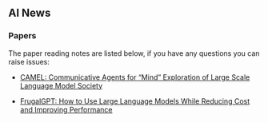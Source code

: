 ## AI News

### Papers

The paper reading notes are listed below, if you have any questions you can raise issues:

- [CAMEL: Communicative Agents for “Mind” Exploration of Large Scale Language Model Society](./Papers/CAMEL.md)

- [FrugalGPT: How to Use Large Language Models While Reducing Cost and Improving Performance](.Papers/FrugalGPT.md)